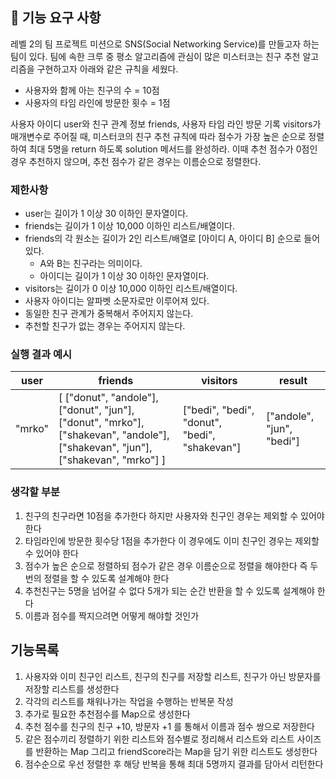 ## 🚀 기능 요구 사항

레벨 2의 팀 프로젝트 미션으로 SNS(Social Networking Service)를 만들고자 하는 팀이 있다. 팀에 속한 크루 중 평소 알고리즘에 관심이 많은 미스터코는 친구 추천 알고리즘을 구현하고자 아래와 같은 규칙을 세웠다.

- 사용자와 함께 아는 친구의 수 = 10점 
- 사용자의 타임 라인에 방문한 횟수 = 1점

사용자 아이디 user와 친구 관계 정보 friends, 사용자 타임 라인 방문 기록 visitors가 매개변수로 주어질 때, 미스터코의 친구 추천 규칙에 따라 점수가 가장 높은 순으로 정렬하여 최대 5명을 return 하도록 solution 메서드를 완성하라. 이때 추천 점수가 0점인 경우 추천하지 않으며, 추천 점수가 같은 경우는 이름순으로 정렬한다.

### 제한사항

- user는 길이가 1 이상 30 이하인 문자열이다.
- friends는 길이가 1 이상 10,000 이하인 리스트/배열이다.
- friends의 각 원소는 길이가 2인 리스트/배열로 [아이디 A, 아이디 B] 순으로 들어있다.
  - A와 B는 친구라는 의미이다.
  - 아이디는 길이가 1 이상 30 이하인 문자열이다.
- visitors는 길이가 0 이상 10,000 이하인 리스트/배열이다.
- 사용자 아이디는 알파벳 소문자로만 이루어져 있다.
- 동일한 친구 관계가 중복해서 주어지지 않는다.
- 추천할 친구가 없는 경우는 주어지지 않는다.

### 실행 결과 예시

| user | friends | visitors | result |
| --- | --- | --- | --- |
| "mrko" | [ ["donut", "andole"], ["donut", "jun"], ["donut", "mrko"], ["shakevan", "andole"], ["shakevan", "jun"], ["shakevan", "mrko"] ] | ["bedi", "bedi", "donut", "bedi", "shakevan"] | ["andole", "jun", "bedi"] |

### 생각할 부분
1. 친구의 친구라면 10점을 추가한다 하지만 사용자와 친구인 경우는 제외할 수 있어야 한다
2. 타임라인에 방문한 횟수당 1점을 추가한다 이 경우에도 이미 친구인 경우는 제외할 수 있어야 한다
3. 점수가 높은 순으로 정렬하되 점수가 같은 경우 이름순으로 정렬을 해야한다 즉 두번의 정렬을 할 수 있도록 설계해야 한다
4. 추천친구는 5명을 넘어갈 수 없다 5개가 되는 순간 반환을 할 수 있도록 설계해야 한다
5. 이름과 점수를 짝지으려면 어떻게 해야할 것인가

## 기능목록
1. 사용자와 이미 친구인 리스트, 친구의 친구를 저장할 리스트, 친구가 아닌 방문자를 저장할 리스트를 생성한다
2. 각각의 리스트를 채워나가는 작업을 수행하는 반복문 작성
3. 추가로 필요한 추천점수를 Map으로 생성한다
4. 추천 점수를 친구의 친구 +10, 방문자 +1 를 통해서 이름과 점수 쌍으로 저장한다
5. 같은 점수끼리 정렬하기 위한 리스트와 점수별로 정리해서 리스트와 리스트 사이즈를 반환하는 Map 그리고 friendScore라는 Map을 담기 위한 리스트도 생성한다
6. 점수순으로 우선 정렬한 후 해당 반복을 통해 최대 5명까지 결과를 담아서 리턴한다